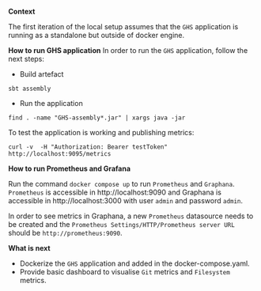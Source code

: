 **Context**

The first iteration of the local setup assumes that the `GHS` application is running as a standalone but outside of
docker engine.

**How to run GHS application**
In order to run the `GHS` application, follow the next steps:

* Build artefact
```
sbt assembly
```

* Run the application
```
find . -name "GHS-assembly*.jar" | xargs java -jar
```

To test the application is working and publishing metrics:
```
curl -v  -H "Authorization: Bearer testToken" http://localhost:9095/metrics
```
**How to run Prometheus and Grafana**

Run the command `docker compose up` to run `Prometheus` and `Graphana`. `Prometheus` is accessible in
http://localhost:9090 and Graphana is accessible in http://localhost:3000 with user `admin` and password `admin`.

In order to see metrics in Graphana, a new `Prometheus` datasource needs to be created and the
`Prometheus Settings/HTTP/Prometheus server URL` should be `http://prometheus:9090`.

**What is next**

- Dockerize the `GHS` application and added in the docker-compose.yaml.
- Provide basic dashboard to visualise `Git` metrics and `Filesystem` metrics.
